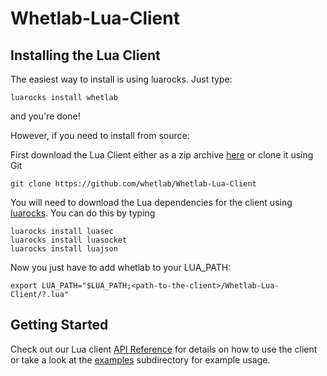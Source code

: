 Whetlab-Lua-Client
==================

Installing the Lua Client
-------------------------

The easiest way to install is using luarocks.  Just type:

    luarocks install whetlab
    
and you're done!  

However, if you need to install from source:

First download the Lua Client either as a zip archive [here](https://github.com/whetlab/Whetlab-Lua-Client/archive/master.zip) or clone it using Git

    git clone https://github.com/whetlab/Whetlab-Lua-Client

You will need to download the Lua dependencies for the client using [luarocks](http://luarocks.org/).  You can do this by typing

    luarocks install luasec  
    luarocks install luasocket  
    luarocks install luajson  

Now you just have to add whetlab to your LUA_PATH:

    export LUA_PATH="$LUA_PATH;<path-to-the-client>/Whetlab-Lua-Client/?.lua"
    
Getting Started
---------------

Check out our Lua client [API Reference](https://www.whetlab.com/docs/lua-api-reference/) for details on how to use the client or take a look at the [examples](https://github.com/whetlab/Whetlab-Lua-Client/tree/master/examples) subdirectory for example usage.

